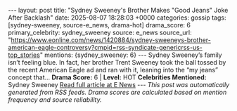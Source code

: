 --- layout: post title: "Sydney Sweeney's Brother Makes \"Good Jeans\" Joke After Backlash" date: 2025-08-07 18:28:03 +0000 categories: gossip tags: [sydney-sweeney, source-e_news, drama-hot] drama_score: 6 primary_celebrity: sydney_sweeney source: e_news source_url: "https://www.eonline.com/news/1420884/sydney-sweeneys-brother-american-eagle-controversy?cmpid=rss-syndicate-genericrss-us-top_stories" mentions: {sydney_sweeney: 6} --- Sydney Sweeney’s family isn’t feeling blue. In fact, her brother Trent Sweeney took the ball tossed by the recent American Eagle ad and ran with it, leaning into the “my jeans” concept that... **Drama Score:** 6 | **Level:** HOT **Celebrities Mentioned:** Sydney Sweeney [Read full article at E News](https://www.eonline.com/news/1420884/sydney-sweeneys-brother-american-eagle-controversy?cmpid=rss-syndicate-genericrss-us-top_stories) --- *This post was automatically generated from RSS feeds. Drama scores are calculated based on mention frequency and source reliability.*